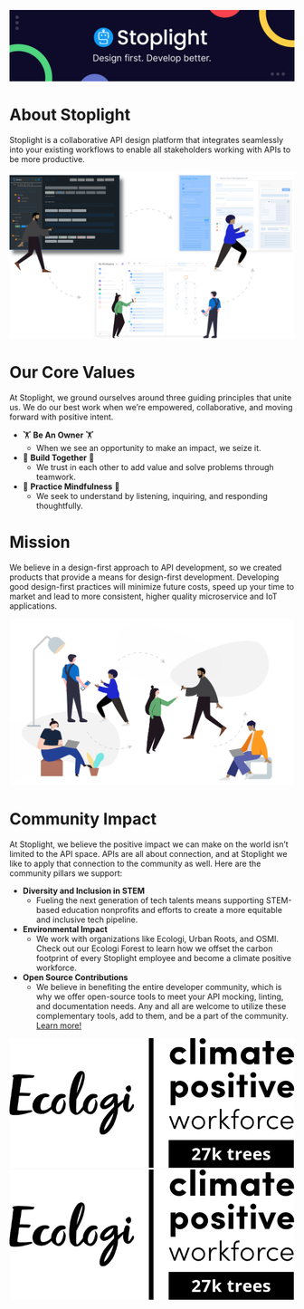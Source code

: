 ![](./assets/Sales-LinkedIn-Banner-1.png)

# About Stoplight
Stoplight is a collaborative API design platform that integrates seamlessly into your existing workflows to enable all stakeholders working with APIs to be more productive.

![](./assets/hero.svg)

# Our Core Values
At Stoplight, we ground ourselves around three guiding principles that unite us. We do our best work when we’re empowered, collaborative, and moving forward with positive intent.

*  🏋️ **Be An Owner** 🏋️
    *  When we see an opportunity to make an impact, we seize it.
*  👷 **Build Together** 👷
    *  We trust in each other to add value and solve problems through teamwork.
*  🧘 **Practice Mindfulness** 🧘
    *  We seek to understand by listening, inquiring, and responding thoughtfully.

# Mission

We believe in a design-first approach to API development, so we created products that provide a means for design-first development. Developing good design-first practices will minimize future costs, speed up your time to market and lead to more consistent, higher quality microservice and IoT applications.

![](./assets/mission-team.png)

# Community Impact

At Stoplight, we believe the positive impact we can make on the world isn’t limited to the API space. APIs are all about connection, and at Stoplight we like to apply that connection to the community as well. Here are the community pillars we support:

* **Diversity and Inclusion in STEM**
    * Fueling the next generation of tech talents means supporting STEM-based education nonprofits and efforts to create a more equitable and inclusive tech pipeline.
* **Environmental Impact**
    * We work with organizations like Ecologi, Urban Roots, and OSMI. Check out our Ecologi Forest to learn how we offset the carbon footprint of every Stoplight employee and become a climate positive workforce.
* **Open Source Contributions**
    * We believe in benefiting the entire developer community, which is why we offer open-source tools to meet your API mocking, linting, and documentation needs. Any and all are welcome to utilize these complementary tools, add to them, and be a part of the community. [Learn more!](https://stoplight.io/open-source/)

![We offset our carbon footprint via Ecologi!](./assets/ecologi-black-27k.png#gh-light-mode-only)
![We offset our carbon footprint via Ecologi!](./assets/ecologi-black-27k.png#gh-dark-mode-only)